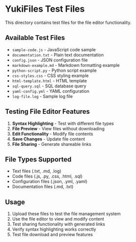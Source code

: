 # YukiFiles Test Files

This directory contains test files for the file editor functionality.

## Available Test Files

- `sample-code.js` - JavaScript code sample
- `documentation.txt` - Plain text documentation
- `config.json` - JSON configuration file
- `markdown-example.md` - Markdown formatting example
- `python-script.py` - Python script example
- `css-styles.css` - CSS styling example
- `html-template.html` - HTML template
- `sql-query.sql` - SQL database query
- `yaml-config.yml` - YAML configuration
- `log-file.log` - Sample log file

## Testing File Editor Features

1. **Syntax Highlighting** - Test with different file types
2. **File Preview** - View files without downloading
3. **Edit Functionality** - Modify file contents
4. **Save Changes** - Update file content
5. **File Sharing** - Generate shareable links

## File Types Supported

- Text files (.txt, .md, .log)
- Code files (.js, .py, .css, .html, .sql)
- Configuration files (.json, .yml, .yaml)
- Documentation files (.md, .txt)

## Usage

1. Upload these files to test the file management system
2. Use the file editor to view and modify content
3. Test sharing functionality with generated links
4. Verify syntax highlighting works correctly
5. Test file download and preview features